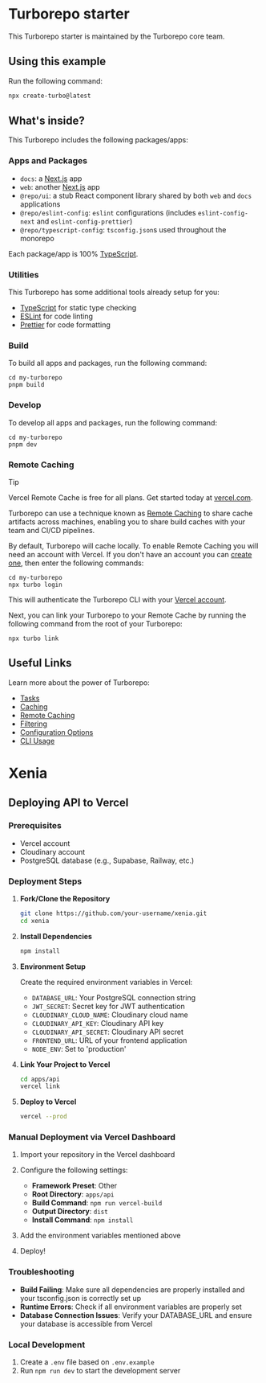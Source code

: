 # Turborepo starter

This Turborepo starter is maintained by the Turborepo core team.

## Using this example

Run the following command:

```sh
npx create-turbo@latest
```

## What's inside?

This Turborepo includes the following packages/apps:

### Apps and Packages

- `docs`: a [Next.js](https://nextjs.org/) app
- `web`: another [Next.js](https://nextjs.org/) app
- `@repo/ui`: a stub React component library shared by both `web` and `docs` applications
- `@repo/eslint-config`: `eslint` configurations (includes `eslint-config-next` and `eslint-config-prettier`)
- `@repo/typescript-config`: `tsconfig.json`s used throughout the monorepo

Each package/app is 100% [TypeScript](https://www.typescriptlang.org/).

### Utilities

This Turborepo has some additional tools already setup for you:

- [TypeScript](https://www.typescriptlang.org/) for static type checking
- [ESLint](https://eslint.org/) for code linting
- [Prettier](https://prettier.io) for code formatting

### Build

To build all apps and packages, run the following command:

```
cd my-turborepo
pnpm build
```

### Develop

To develop all apps and packages, run the following command:

```
cd my-turborepo
pnpm dev
```

### Remote Caching

> [!TIP]
> Vercel Remote Cache is free for all plans. Get started today at [vercel.com](https://vercel.com/signup?/signup?utm_source=remote-cache-sdk&utm_campaign=free_remote_cache).

Turborepo can use a technique known as [Remote Caching](https://turbo.build/repo/docs/core-concepts/remote-caching) to share cache artifacts across machines, enabling you to share build caches with your team and CI/CD pipelines.

By default, Turborepo will cache locally. To enable Remote Caching you will need an account with Vercel. If you don't have an account you can [create one](https://vercel.com/signup?utm_source=turborepo-examples), then enter the following commands:

```
cd my-turborepo
npx turbo login
```

This will authenticate the Turborepo CLI with your [Vercel account](https://vercel.com/docs/concepts/personal-accounts/overview).

Next, you can link your Turborepo to your Remote Cache by running the following command from the root of your Turborepo:

```
npx turbo link
```

## Useful Links

Learn more about the power of Turborepo:

- [Tasks](https://turbo.build/repo/docs/core-concepts/monorepos/running-tasks)
- [Caching](https://turbo.build/repo/docs/core-concepts/caching)
- [Remote Caching](https://turbo.build/repo/docs/core-concepts/remote-caching)
- [Filtering](https://turbo.build/repo/docs/core-concepts/monorepos/filtering)
- [Configuration Options](https://turbo.build/repo/docs/reference/configuration)
- [CLI Usage](https://turbo.build/repo/docs/reference/command-line-reference)

# Xenia

## Deploying API to Vercel

### Prerequisites

- Vercel account
- Cloudinary account
- PostgreSQL database (e.g., Supabase, Railway, etc.)

### Deployment Steps

1. **Fork/Clone the Repository**

   ```bash
   git clone https://github.com/your-username/xenia.git
   cd xenia
   ```

2. **Install Dependencies**

   ```bash
   npm install
   ```

3. **Environment Setup**

   Create the required environment variables in Vercel:
   - `DATABASE_URL`: Your PostgreSQL connection string
   - `JWT_SECRET`: Secret key for JWT authentication
   - `CLOUDINARY_CLOUD_NAME`: Cloudinary cloud name
   - `CLOUDINARY_API_KEY`: Cloudinary API key
   - `CLOUDINARY_API_SECRET`: Cloudinary API secret
   - `FRONTEND_URL`: URL of your frontend application
   - `NODE_ENV`: Set to 'production'

4. **Link Your Project to Vercel**

   ```bash
   cd apps/api
   vercel link
   ```

5. **Deploy to Vercel**

   ```bash
   vercel --prod
   ```

### Manual Deployment via Vercel Dashboard

1. Import your repository in the Vercel dashboard
2. Configure the following settings:
   - **Framework Preset**: Other
   - **Root Directory**: `apps/api`
   - **Build Command**: `npm run vercel-build`
   - **Output Directory**: `dist`
   - **Install Command**: `npm install`

3. Add the environment variables mentioned above
4. Deploy!

### Troubleshooting

- **Build Failing**: Make sure all dependencies are properly installed and your tsconfig.json is correctly set up
- **Runtime Errors**: Check if all environment variables are properly set
- **Database Connection Issues**: Verify your DATABASE_URL and ensure your database is accessible from Vercel

### Local Development

1. Create a `.env` file based on `.env.example`
2. Run `npm run dev` to start the development server
